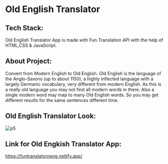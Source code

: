 # Old English Translator
## Tech Stack:
Old English Translator App is made with Fun Translation API with the help of HTML,CSS & JavaScript.
## About Project:
Convert from Modern English to Old English. Old English is the language of the Anglo-Saxons (up to about 1150), a highly inflected language with a largely Germanic vocabulary, very different from modern English. As this is a really old language you may not find all modern words in there. Also a single modern word may map to many Old English words. So you may get different results for the same sentences different time.
## Old English Translator Look:
![p5](https://user-images.githubusercontent.com/110720732/208847712-f09f6ec3-8973-4373-8d08-04d6ab9c8145.PNG)
## Link for Old Engkish Translator App:
https://funtranslatorneog.netlify.app/
